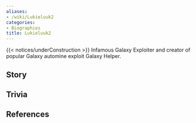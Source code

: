 ```yaml
---
aliases:
- /wiki/Lukieluuk2
categories:
- Biographies
title: Lukieluuk2
---
```


{{< notices/underConstruction >}} Infamous Galaxy Exploiter and creator of popular Galaxy automine exploit Galaxy Helper.

## Story

## Trivia

## References

<references />